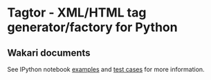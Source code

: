 # Tagtor - XML/HTML tag generator/factory for Python

## Wakari documents

See IPython notebook [examples](https://prod-vz-8.wakari.io:9022/notebooks/scripts/tagtor/Tagtor%20documentation.ipynb#) and [test cases](https://prod-vz-8.wakari.io:9022/notebooks/scripts/tagtor/Tagtor%20test%20cases.ipynb#) for more information.